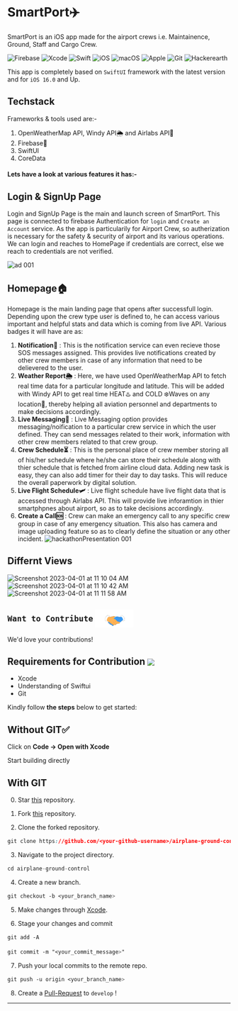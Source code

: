 # SmartPort✈️

SmartPort is an iOS app made for the airport crews i.e. Maintainence, Ground, Staff and Cargo Crew.

 ![Firebase](https://img.shields.io/badge/Firebase-039BE5?style=for-the-badge&logo=Firebase&logoColor=white) ![Xcode](https://img.shields.io/badge/Xcode-007ACC?style=for-the-badge&logo=Xcode&logoColor=white) ![Swift](https://img.shields.io/badge/swift-F54A2A?style=for-the-badge&logo=swift&logoColor=white) ![iOS](https://img.shields.io/badge/iOS-000000?style=for-the-badge&logo=ios&logoColor=white) ![macOS](https://img.shields.io/badge/mac%20os-000000?style=for-the-badge&logo=macos&logoColor=F0F0F0) ![Apple](https://img.shields.io/badge/Apple-%23000000.svg?style=for-the-badge&logo=apple&logoColor=white) ![Git](https://img.shields.io/badge/git-%23F05033.svg?style=for-the-badge&logo=git&logoColor=white) ![Hackerearth](https://img.shields.io/badge/HackerEarth-%232C3454.svg?&style=for-the-badge&logo=HackerEarth&logoColor=Blue)

This app is completely based on `SwiftUI` framework with the latest version and for `iOS 16.0` and Up.
## Techstack
Frameworks & tools used are:-
1. OpenWeatherMap API, Windy API🌦️ and Airlabs API🛬
2. Firebase🚀
3. SwiftUI
4. CoreData


#### Lets have a look at various features it has:-

## Login & SignUp Page
Login and SignUp Page is the main and launch screen of SmartPort. This page is connected to firebase Authentication for `login`
and `Create an Account` service. As the app is particularily for Airport Crew, so autherization is necessary for the safety & security
of airport and its various operations.
We can login and reaches to HomePage if credentials are correct, else we reach to credentials are not verified.

![ad 001](https://user-images.githubusercontent.com/77538183/229187002-7eeeded1-00e8-49e5-954d-5b32ed59c87a.jpg)


## Homepage🏠

Homepage is the main landing page that opens after successfull login. Depending upon the crew type user is defined to, he can access various important and helpful stats and data which is coming from live API. Various badges it will have are as:
1. **Notification🔔** : This is the notification service  can even recieve those SOS messages assigned. This provides live notifications created by other crew members in case of any information that need to be delievered to the user.
2. **Weather Report🌦️** : Here, we have used OpenWeatherMap API to fetch real time data for a particular longitude and latitude. This will be added with Windy API to get real time HEAT♨️ and COLD ❄️Waves on any location📍, thereby helping all aviation personnel and departments to make decisions accordingly.
3. **Live Messaging💬** : Live Messaging option provides messaging/noification to a particular crew service in which the user defined. They can send messages related to their work, information with other crew members related to that crew group.
4. **Crew Schedule⏳** : This is the personal place of crew member storing all of his/her schedule where he/she can store their schedule along with thier schedule that is fetched from airline cloud data. Adding new task is easy, they can also add timer for their day to day tasks. This will reduce the overall paperwork by digital solution.
5. **Live Flight Schedule🛩️** : Live flight schedule have live flight data that is accessed through Airlabs API. This will provide live inforamtion in thier smartphpnes about airport, so as to take decisions accordingly.
6. **Create a Call🆘** : Crew can make an emergency call to any specific crew group in case of any emergency situation. This also has camera and image uploading feature so as to clearly define the situation or any other incident.
![hackathonPresentation 001](https://user-images.githubusercontent.com/77538183/229187793-3a61f810-b100-4d00-b2db-f9c42c43596c.jpeg)


## Differnt Views

<img width="300" alt="Screenshot 2023-04-01 at 11 10 04 AM" src="https://user-images.githubusercontent.com/77538183/229267817-d0a3f28e-e0d3-495d-8d51-04006b1c30a8.png"> <img width="308" alt="Screenshot 2023-04-01 at 11 10 42 AM" src="https://user-images.githubusercontent.com/77538183/229267860-44f4b00c-0ea4-49ec-b198-e7f37002febd.png">  <img width="311" alt="Screenshot 2023-04-01 at 11 11 58 AM" src="https://user-images.githubusercontent.com/77538183/229267879-d5ddf756-cf7c-43e7-937e-2d419ed29687.png"> 


## `Want to Contribute` <img align="center" src="https://github.com/AkashSingh3031/AkashSingh3031/blob/main/Handshake.gif" height="40px">
We'd love your contributions!


<h2> Requirements for Contribution <img align="center" src="https://s3.amazonaws.com//bluesky_portal_prod/uploads/redactor_images/1478541693.063433_check_it_off_your_list_MED.gif" height="50px"></h2>

* Xcode
* Understanding of Swiftui 
* Git


Kindly follow <b>the steps</b> below to get started:

## Without GIT✅
Click on **Code -> Open with Xcode**

Start building directly

## With GIT 

0. Star <a href="[https://github.com/adityagi02/MovieZine](https://github.com/adityagi02/airplane-ground-control)" title="this">this</a> repository.

1. Fork <a href="[https://github.com/adityagi02/MovieZine](https://github.com/adityagi02/airplane-ground-control)" title="this">this</a> repository.

2. Clone the forked repository.
```css
git clone https://github.com/<your-github-username>/airplane-ground-control
```
  
3. Navigate to the project directory.
```py
cd airplane-ground-control
```

4. Create a new branch.
```css
git checkout -b <your_branch_name>
```

5. Make changes through <a href="https://developer.apple.com/xcode/" title="this">Xcode</a>.

6. Stage your changes and commit
```css
git add -A

git commit -m "<your_commit_message>"
```

7. Push your local commits to the remote repo.
```css
git push -u origin <your_branch_name>
```
8. Create a <a href="https://docs.github.com/en/github/collaborating-with-pull-requests/proposing-changes-to-your-work-with-pull-requests/creating-a-pull-request" 
  title="Pull Request">Pull-Request</a> to `develop` !
  
---


